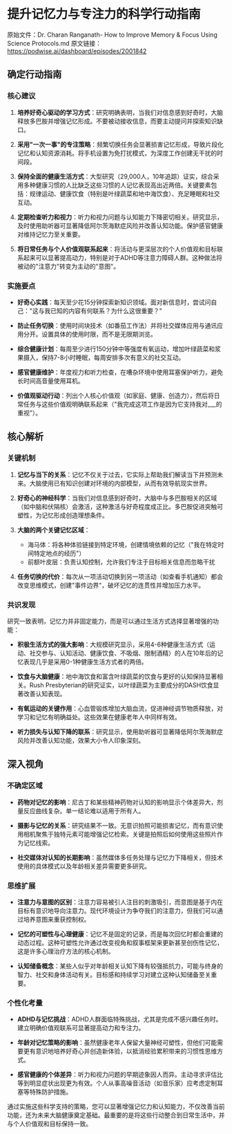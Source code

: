 # 提升记忆力与专注力的科学行动指南

原始文件：Dr. Charan Ranganath- How to Improve Memory & Focus Using Science Protocols.md
原文链接：https://podwise.ai/dashboard/episodes/2001842

## 确定行动指南

### 核心建议

1. **培养好奇心驱动的学习方式**：研究明确表明，当我们对信息感到好奇时，大脑释放多巴胺并增强记忆形成。不要被动接收信息，而要主动提问并探索知识缺口。

2. **采用"一次一事"的专注策略**：频繁切换任务会显著损害记忆形成，导致片段化记忆和认知资源消耗。将手机设置为免打扰模式，为深度工作创建无干扰的时间段。

3. **保持全面的健康生活方式**：大型研究（29,000人，10年追踪）证实，综合采用多种健康习惯的人比缺乏这些习惯的人记忆表现高出近两倍。关键要素包括：规律运动、健康饮食（特别是叶绿蔬菜和地中海饮食）、充足睡眠和社交互动。

4. **定期检查听力和视力**：听力和视力问题与认知能力下降密切相关。研究显示，及时使用助听器可显著降低阿尔茨海默症风险并改善认知功能。保护感官健康对维持记忆力至关重要。

5. **将日常任务与个人价值观联系起来**：将活动与更深层次的个人价值观和目标联系起来可以显著提高动力，特别是对于ADHD等注意力障碍人群。这种做法将被动的"注意力"转变为主动的"意图"。

### 实施要点

- **好奇心实践**：每天至少花15分钟探索新知识领域。面对新信息时，尝试问自己："这与我已知的内容有何联系？为什么这很重要？"

- **防止任务切换**：使用时间块技术（如番茄工作法）并将社交媒体应用与通讯应用分开。设置具体的使用时限，而不是无限期浏览。

- **综合健康计划**：每周至少进行150分钟中等强度有氧运动，增加叶绿蔬菜和浆果摄入，保持7-8小时睡眠，每周安排多次有意义的社交互动。

- **感官健康维护**：年度视力和听力检查，在嘈杂环境中使用耳塞保护听力，避免长时间高音量使用耳机。

- **价值观驱动行动**：列出个人核心价值观（如家庭、健康、创造力），然后将日常任务与这些价值观明确联系起来（"我完成这项工作是因为它支持我对___的重视"）。

## 核心解析

### 关键机制

1. **记忆与当下的关系**：记忆不仅关于过去，它实际上帮助我们解读当下并预测未来。大脑使用已有知识创建对环境的内部模型，从而有效导航现实世界。

2. **好奇心的神经科学**：当我们对信息感到好奇时，大脑中与多巴胺相关的区域（如中脑和伏隔核）会激活，这种激活与好奇程度成正比。多巴胺促进突触可塑性，为记忆形成创造理想条件。

3. **大脑的两个关键记忆区域**：
   - 海马体：将各种体验链接到特定环境，创建情境依赖的记忆（"我在特定时间特定地点的经历"）
   - 前额叶皮层：负责认知控制，允许我们专注于目标相关信息而忽略干扰

4. **任务切换的代价**：每次从一项活动切换到另一项活动（如查看手机通知）都会改变思维模式，创建"事件边界"，破坏记忆的连贯性并增加压力水平。

### 共识发现

研究一致表明，记忆力并非固定能力，而是可以通过生活方式选择显著增强的功能：

- **积极生活方式的强大影响**：大规模研究显示，采用4-6种健康生活方式（运动、社交参与、认知活动、健康饮食、不吸烟、限制酒精）的人在10年后的记忆表现几乎是采用0-1种健康生活方式者的两倍。

- **饮食与大脑健康**：地中海饮食和富含叶绿蔬菜的饮食与更好的认知保持显著相关。Rush Presbyterian的研究证实，以叶绿蔬菜为主要成分的DASH饮食显著改善认知表现。

- **有氧运动的关键作用**：心血管锻炼增加大脑血流，促进神经调节物质释放，对学习和记忆有明确益处。这些效果在健康老年人中同样有效。

- **听力损失与认知下降的联系**：研究显示，使用助听器可显著降低阿尔茨海默症风险并改善认知功能，效果大小令人印象深刻。

## 深入视角

### 不确定区域

- **药物对记忆的影响**：尼古丁和某些精神药物对认知的影响显示个体差异大，剂量反应曲线复杂。单一结论难以适用于所有人。

- **摄影与记忆的关系**：研究结果不一致。无意识拍照可能损害记忆，而有意识使用相机聚焦于独特元素可能增强记忆检索。关键是拍照后如何使用这些照片作为记忆线索。

- **社交媒体对认知的长期影响**：虽然媒体多任务处理与记忆力下降相关，但技术使用的具体模式以及年龄相关差异需要更多研究。

### 思维扩展

- **注意力与意图的区别**：注意力容易被引人注目的刺激吸引，而意图是基于内在目标有意识地导向注意力。现代环境设计为争夺我们的注意力，但我们可以通过培养意图来重获控制权。

- **记忆的可塑性与心理健康**：记忆不是固定的记录，而是每次回忆时都会重建的动态过程。这种可塑性允许通过改变视角和叙事框架来更新甚至创伤性记忆，这是许多心理治疗方法的核心机制。

- **认知储备概念**：某些人似乎对年龄相关认知下降有较强抵抗力，可能与终身的智力、社交和身体活动有关。目标感和持续学习对建立这种认知储备至关重要。

### 个性化考量

- **ADHD与记忆挑战**：ADHD人群面临特殊挑战，尤其是完成不感兴趣任务时。建立明确价值观联系可显著提高动力和专注力。

- **年龄对记忆策略的影响**：虽然健康老年人保留大量神经可塑性，但他们可能需要更有意识地培养好奇心并创造新体验，以抵消经验累积带来的习惯性思维方式。

- **感官健康的个体差异**：听力和视力问题的早期迹象因人而异。主动寻求评估比等到明显症状出现更为有效。个人从事高噪音活动（如音乐家）应考虑定制耳塞等特殊防护措施。

通过实施这些科学支持的策略，您可以显著增强记忆力和认知能力，不仅改善当前功能，还为未来大脑健康奠定基础。最重要的是将这些行动整合到日常生活中，并与个人价值观和目标保持一致。
